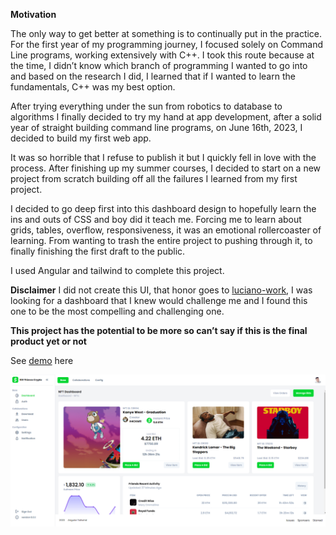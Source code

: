 **Motivation**

The only way to get better at something is to continually put in the practice. For the first year of my programming journey, I focused solely on Command Line programs, working extensively with C++. I took this route because at the time, I didn’t know which branch of programming I wanted to go into and based on the research I did, I learned that if I wanted to learn the fundamentals, C++ was my best option.

After trying everything under the sun from robotics to database to algorithms I finally decided to try my hand at app development, after a solid year of straight building command line programs, on June 16th, 2023, I decided to build my first web app.

It was so horrible that I refuse to publish it but I quickly fell in love with the process. After finishing up my summer courses, I decided to start on a new project from scratch building off all the failures I learned from my first project.

I decided to go deep first into this dashboard design to hopefully learn the ins and outs of CSS and boy did it teach me. Forcing me to learn about grids, tables, overflow, responsiveness, it was an emotional rollercoaster of learning. From wanting to trash the entire project to pushing through it, to finally finishing the first draft to the public.

I used Angular and tailwind to complete this project.

**Disclaimer**
I did not create this UI, that honor goes to [luciano-work](https://github.com/luciano-work/angular-tailwind?fbclid=IwAR0cBVLQ209orZdeQXKgPaWR7XeaVBgksGyoZa6mv7lveKG_GtW7y1apJd4_aem_ARjbYDMtSm1peV6MOcvJvocHw3xvmOUgKz3J1e45JxRJSM1RH4ZniS2RQ77_WMifSTg), I was looking for a dashboard that I knew would challenge me and I found this one to be the most compelling and challenging one.

**This project has the potential to be more so can’t say if this is the final product yet or not**

See [demo](https://one.eduardomartinez13.com/) here

![Desktop Screenshot](https://github.com/H4CKM11/adminDashboard/blob/f399eecb0ee65fa0583f69afeec18b06eb9de4d9/1781A80C-A3B4-4223-AF18-68260FC21F54.png)
